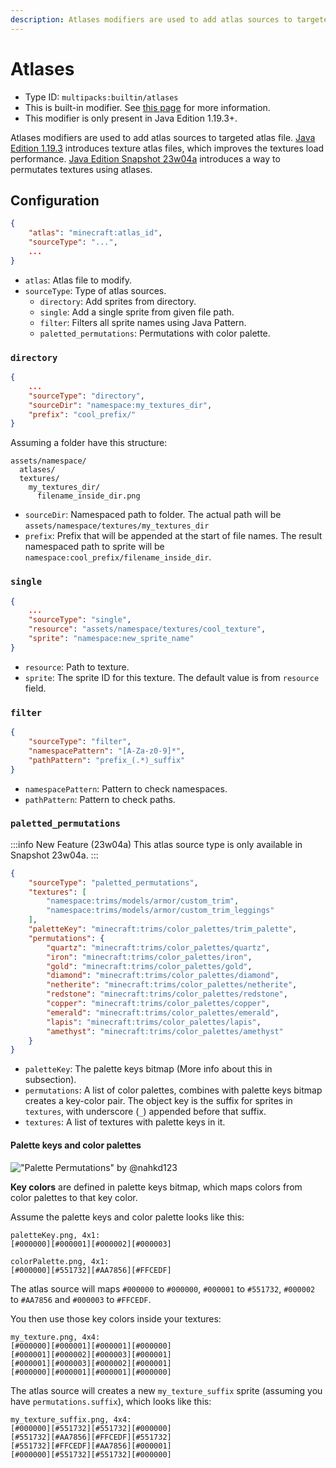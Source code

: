 ```yaml
---
description: Atlases modifiers are used to add atlas sources to targeted atlas file.
---
```


# Atlases
- Type ID: ``multipacks:builtin/atlases``
- This is built-in modifier. See [this page](./builtin-modifiers) for more information.
- This modifier is only present in Java Edition 1.19.3+.

Atlases modifiers are used to add atlas sources to targeted atlas file. [Java Edition 1.19.3](https://www.minecraft.net/en-us/article/minecraft-java-edition-1-19-3) introduces texture atlas files, which improves the textures load performance. [Java Edition Snapshot 23w04a](https://www.minecraft.net/en-us/article/minecraft-snapshot-23w04a) introduces a way to permutates textures using atlases.

## Configuration
```json
{
    "atlas": "minecraft:atlas_id",
    "sourceType": "...",
    ...
}
```

- ``atlas``: Atlas file to modify.
- ``sourceType``: Type of atlas sources.
  + ``directory``: Add sprites from directory.
  + ``single``: Add a single sprite from given file path.
  + ``filter``: Filters all sprite names using Java Pattern.
  + ``paletted_permutations``: Permutations with color palette.

### ``directory``
```json
{
    ...
    "sourceType": "directory",
    "sourceDir": "namespace:my_textures_dir",
    "prefix": "cool_prefix/"
}
```

Assuming a folder have this structure:
```
assets/namespace/
  atlases/
  textures/
    my_textures_dir/
      filename_inside_dir.png
```

- ``sourceDir``: Namespaced path to folder. The actual path will be ``assets/namespace/textures/my_textures_dir``
- ``prefix``: Prefix that will be appended at the start of file names. The result namespaced path to sprite will be ``namespace:cool_prefix/filename_inside_dir``.

### ``single``
```json
{
    ...
    "sourceType": "single",
    "resource": "assets/namespace/textures/cool_texture",
    "sprite": "namespace:new_sprite_name"
}
```

- ``resource``: Path to texture.
- ``sprite``: The sprite ID for this texture. The default value is from ``resource`` field.

### ``filter``
```json
{
    "sourceType": "filter",
    "namespacePattern": "[A-Za-z0-9]*",
    "pathPattern": "prefix_(.*)_suffix"
}
```

- ``namespacePattern``: Pattern to check namespaces.
- ``pathPattern``: Pattern to check paths.

### ``paletted_permutations``
:::info New Feature (23w04a)
This atlas source type is only available in Snapshot 23w04a.
:::

```json
{
    "sourceType": "paletted_permutations",
    "textures": [
        "namespace:trims/models/armor/custom_trim",
        "namespace:trims/models/armor/custom_trim_leggings"
    ],
    "paletteKey": "minecraft:trims/color_palettes/trim_palette",
    "permutations": {
        "quartz": "minecraft:trims/color_palettes/quartz",
        "iron": "minecraft:trims/color_palettes/iron",
        "gold": "minecraft:trims/color_palettes/gold",
        "diamond": "minecraft:trims/color_palettes/diamond",
        "netherite": "minecraft:trims/color_palettes/netherite",
        "redstone": "minecraft:trims/color_palettes/redstone",
        "copper": "minecraft:trims/color_palettes/copper",
        "emerald": "minecraft:trims/color_palettes/emerald",
        "lapis": "minecraft:trims/color_palettes/lapis",
        "amethyst": "minecraft:trims/color_palettes/amethyst"
	}
}
```

- ``paletteKey``: The palette keys bitmap (More info about this in subsection).
- ``permutations``: A list of color palettes, combines with palette keys bitmap creates a key-color pair. The object key is the suffix for sprites in ``textures``, with underscore (``_``) appended before that suffix.
- ``textures``: A list of textures with palette keys in it.

#### Palette keys and color palettes
!["Palette Permutations" by @nahkd123](@site/static/img/multipacks/palette_permutation.png)

**Key colors** are defined in palette keys bitmap, which maps colors from color palettes to that key color.

Assume the palette keys and color palette looks like this:

```
paletteKey.png, 4x1:
[#000000][#000001][#000002][#000003]

colorPalette.png, 4x1:
[#000000][#551732][#AA7856][#FFCEDF]
```

The atlas source will maps ``#000000`` to ``#000000``, ``#000001`` to ``#551732``, ``#000002`` to ``#AA7856`` and ``#000003`` to ``#FFCEDF``.

You then use those key colors inside your textures:

```
my_texture.png, 4x4:
[#000000][#000001][#000001][#000000]
[#000001][#000002][#000003][#000001]
[#000001][#000003][#000002][#000001]
[#000000][#000001][#000001][#000000]
```

The atlas source will creates a new ``my_texture_suffix`` sprite (assuming you have ``permutations.suffix``), which looks like this:

```
my_texture_suffix.png, 4x4:
[#000000][#551732][#551732][#000000]
[#551732][#AA7856][#FFCEDF][#551732]
[#551732][#FFCEDF][#AA7856][#000001]
[#000000][#551732][#551732][#000000]
```
